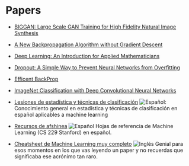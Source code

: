# Papers

- [BIGGAN: Large Scale GAN Training for High Fidelity Natural Image Synthesis](https://arxiv.org/abs/1809.11096)

- [A New Backpropagation Algorithm without Gradient Descent](https://arxiv.org/abs/1802.00027)

- [Deep Learning: An Introduction for Applied Mathematicians](https://arxiv.org/abs/1801.05894)

- [Dropout: A Simple Way to Prevent Neural Networks from
Overfitting](http://jmlr.org/papers/volume15/srivastava14a/srivastava14a.pdf)

- [Efficent BackProp](http://yann.lecun.com/exdb/publis/pdf/lecun-98b.pdf)

- [ImageNet Classification with Deep Convolutional
Neural Networks](https://papers.nips.cc/paper/4824-imagenet-classification-with-deep-convolutional-neural-networks.pdf)

- [Lesiones de estadística y técnicas de clasificación](http://wwwae.ciemat.es/~cardenas/docs/lessons/) ![Español](http://www.kreativekorp.com/lib/flags/es.png): Conocimiento general en estadística y técnicas de clasificación en español aplicables a machine learning

- [Recursos de afshinea](https://github.com/afshinea/stanford-cs-229-machine-learning/tree/master/es) ![Español](http://www.kreativekorp.com/lib/flags/es.png) Hojas de referencia de Machine Learning (CS 229 Stanford) en español.

- [Cheatsheet de Machine Learning muy completo](https://ml-cheatsheet.readthedocs.io/en/latest/index.html) ![Inglés](http://www.kreativekorp.com/lib/flags/gb.png) Genial para esos momentos en los que vas leyendo un paper y no recuerdas que significaba ese acrónimo tan raro.